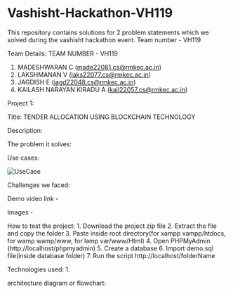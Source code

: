 # Vashisht-Hackathon-VH119
This repository contains solutions for 2 problem statements which we solved during the vashisht hackathon event. Team number - VH119


Team Details: 
TEAM NUMBER - VH119 
1. MADESHWARAN C (made22081.cs@rmkec.ac.in)
2. LAKSHMANAN V (laks22077.cs@rmkec.ac.in)
3. JAGDISH E (jagd22048.cs@rmkec.ac.in)
4. KAILASH NARAYAN KIRADU A (kail22057.cs@rmkec.ac.in)


Project 1:

Title: TENDER ALLOCATION USING BLOCKCHAIN TECHNOLOGY

Description:

The problem it solves:

Use cases:

![UseCase](https://github.com/kailashkiradu/Vashisht-Hackathon-VH119/assets/119476446/4f448f60-4390-4bca-be6c-0df48305f913)


Challenges we faced:

Demo video link -

Images -

How to test the project: 1. Download the project zip file 2. Extract the file and copy the folder 3. Paste inside root directory(for xampp xampp/htdocs, for wamp wamp/www, for lamp var/www/Html) 4. Open PHPMyAdmin (http://localhost/phpmyadmin) 5. Create a database 6. Import demo.sql file(inside database folder) 7. Run the script http://localhost/folderName

Technologies used: 1.

architecture diagram or flowchart:
